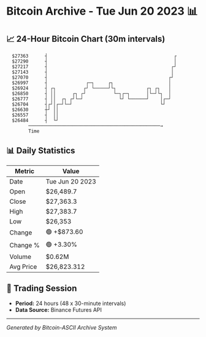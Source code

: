 # Bitcoin Archive - Tue Jun 20 2023 📊

## 📈 24-Hour Bitcoin Chart (30m intervals)

```
  $27363      ┤                                              ┌ 
  $27290      ┤                                              │ 
  $27217      ┤                                             ┌┘ 
  $27143      ┤                                             │  
  $27070      ┤                                            ┌┘  
  $26997      ┤              ┌─┐     ┌┐                    │   
  $26924      ┤ ┌┐          ┌┘ └─────┘└┐           ┌┐ ┌┐   │   
  $26850      ┤ ││      ┌┐ ┌┘          └─┐┌─┐      │└─┘└┐  │   
  $26777      ┤ ││  ┌┐ ┌┘└─┘             └┘ └──────┘    │┌─┘   
  $26704      ┤┌┘│┌─┘└─┘                                └┘     
  $26630      ┼┘ ││                                            
  $26557      ┤  ││                                            
  $26484      ┤  └┘                                            
        ────────────────────────────────────────────────→
        Time
```

## 📊 Daily Statistics

| Metric | Value |
|--------|-------|
| Date | Tue Jun 20 2023 |
| Open | $26,489.7 |
| Close | $27,363.3 |
| High | $27,383.7 |
| Low | $26,353 |
| Change | 🟢 +$873.60 |
| Change % | 🟢 +3.30% |
| Volume | $0.62M |
| Avg Price | $26,823.312 |

## 📅 Trading Session

- **Period:** 24 hours (48 x 30-minute intervals)
- **Data Source:** Binance Futures API

---
*Generated by Bitcoin-ASCII Archive System*
